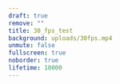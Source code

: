 ```yaml
---
draft: true
remove: ""
title: 30_fps_test
background: uploads/30fps.mp4
unmute: false
fullscreen: true
noborder: true
lifetime: 10000
---
```

